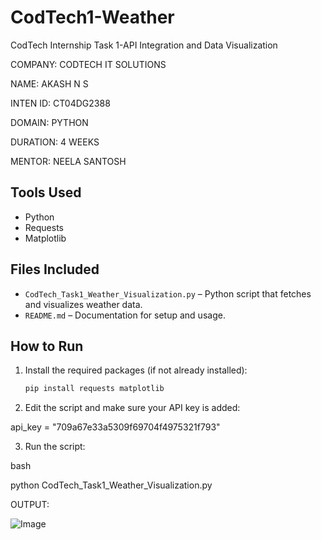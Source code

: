 # CodTech1-Weather
CodTech Internship Task 1-API Integration and Data Visualization

COMPANY: CODTECH IT SOLUTIONS

NAME: AKASH N S 

INTEN ID: CT04DG2388

DOMAIN: PYTHON

DURATION: 4 WEEKS

MENTOR: NEELA SANTOSH

## Tools Used
- Python
- Requests
- Matplotlib

## Files Included
- `CodTech_Task1_Weather_Visualization.py` – Python script that fetches and visualizes weather data.
- `README.md` – Documentation for setup and usage.

## How to Run

1. Install the required packages (if not already installed):
   ```bash
   pip install requests matplotlib

2. Edit the script and make sure your API key is added:

api_key = "709a67e33a5309f69704f4975321f793"

3. Run the script:

bash

python CodTech_Task1_Weather_Visualization.py

OUTPUT:

![Image](https://github.com/user-attachments/assets/1b06540a-7ead-431d-b362-dbd67db080b6)
